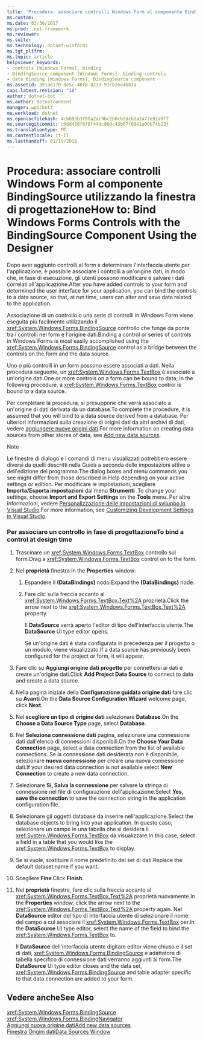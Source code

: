```yaml
---
title: 'Procedura: associare controlli Windows Form al componente BindingSource utilizzando la finestra di progettazione'
ms.custom: 
ms.date: 03/30/2017
ms.prod: .net-framework
ms.reviewer: 
ms.suite: 
ms.technology: dotnet-winforms
ms.tgt_pltfrm: 
ms.topic: article
helpviewer_keywords:
- controls [Windows Forms], binding
- BindingSource component [Windows Forms], binding controls
- data binding [Windows Forms], BindingSource component
ms.assetid: 391ae170-de5c-40f8-8233-91cb2ee4683a
caps.latest.revision: "18"
author: dotnet-bot
ms.author: dotnetcontent
manager: wpickett
ms.workload: dotnet
ms.openlocfilehash: 4cb803b3f08a2ac9bc2b0cb2dc6da2a72e92a0f7
ms.sourcegitcommit: c0dd436f6f8f44dc80dc43b07f6841a00b74b23f
ms.translationtype: MT
ms.contentlocale: it-IT
ms.lasthandoff: 01/19/2018
---
```

# <a name="how-to-bind-windows-forms-controls-with-the-bindingsource-component-using-the-designer"></a><span data-ttu-id="e132b-102">Procedura: associare controlli Windows Form al componente BindingSource utilizzando la finestra di progettazione</span><span class="sxs-lookup"><span data-stu-id="e132b-102">How to: Bind Windows Forms Controls with the BindingSource Component Using the Designer</span></span>
<span data-ttu-id="e132b-103">Dopo aver aggiunto controlli al form e determinare l'interfaccia utente per l'applicazione, è possibile associare i controlli a un'origine dati, in modo che, in fase di esecuzione, gli utenti possono modificare e salvare i dati correlati all'applicazione.</span><span class="sxs-lookup"><span data-stu-id="e132b-103">After you have added controls to your form and determined the user interface for your application, you can bind the controls to a data source, so that, at run time, users can alter and save data related to the application.</span></span>  
  
 <span data-ttu-id="e132b-104">Associazione di un controllo o una serie di controlli in Windows Form viene eseguita più facilmente utilizzando il <xref:System.Windows.Forms.BindingSource> controllo che funge da ponte tra i controlli nel form e l'origine dati.</span><span class="sxs-lookup"><span data-stu-id="e132b-104">Binding a control or series of controls in Windows Forms is most easily accomplished using the <xref:System.Windows.Forms.BindingSource> control as a bridge between the controls on the form and the data source.</span></span>  
  
 <span data-ttu-id="e132b-105">Uno o più controlli in un form possono essere associati a dati. Nella procedura seguente, un <xref:System.Windows.Forms.TextBox> è associato a un'origine dati.</span><span class="sxs-lookup"><span data-stu-id="e132b-105">One or more controls on a form can be bound to data; in the following procedure, a <xref:System.Windows.Forms.TextBox> control is bound to a data source.</span></span>  
  
 <span data-ttu-id="e132b-106">Per completare la procedura, si presuppone che verrà associato a un'origine di dati derivata da un database.</span><span class="sxs-lookup"><span data-stu-id="e132b-106">To complete the procedure, it is assumed that you will bind to a data source derived from a database.</span></span> <span data-ttu-id="e132b-107">Per ulteriori informazioni sulla creazione di origini dati da altri archivi di dati, vedere [aggiungere nuove origini dati](/visualstudio/data-tools/add-new-data-sources).</span><span class="sxs-lookup"><span data-stu-id="e132b-107">For more information on creating data sources from other stores of data, see [Add new data sources](/visualstudio/data-tools/add-new-data-sources).</span></span>  
  
> [!NOTE]
>  <span data-ttu-id="e132b-108">Le finestre di dialogo e i comandi di menu visualizzati potrebbero essere diversi da quelli descritti nella Guida a seconda delle impostazioni attive o dell'edizione del programma.</span><span class="sxs-lookup"><span data-stu-id="e132b-108">The dialog boxes and menu commands you see might differ from those described in Help depending on your active settings or edition.</span></span> <span data-ttu-id="e132b-109">Per modificare le impostazioni, scegliere **Importa/Esporta impostazioni** dal menu **Strumenti** .</span><span class="sxs-lookup"><span data-stu-id="e132b-109">To change your settings, choose **Import and Export Settings** on the **Tools** menu.</span></span> <span data-ttu-id="e132b-110">Per altre informazioni, vedere [Personalizzazione delle impostazioni di sviluppo in Visual Studio](http://msdn.microsoft.com/library/22c4debb-4e31-47a8-8f19-16f328d7dcd3).</span><span class="sxs-lookup"><span data-stu-id="e132b-110">For more information, see [Customizing Development Settings in Visual Studio](http://msdn.microsoft.com/library/22c4debb-4e31-47a8-8f19-16f328d7dcd3).</span></span>  
  
### <a name="to-bind-a-control-at-design-time"></a><span data-ttu-id="e132b-111">Per associare un controllo in fase di progettazione</span><span class="sxs-lookup"><span data-stu-id="e132b-111">To bind a control at design time</span></span>  
  
1.  <span data-ttu-id="e132b-112">Trascinare un <xref:System.Windows.Forms.TextBox> controllo sul form.</span><span class="sxs-lookup"><span data-stu-id="e132b-112">Drag a <xref:System.Windows.Forms.TextBox> control on to the form.</span></span>  
  
2.  <span data-ttu-id="e132b-113">Nel **proprietà** finestra:</span><span class="sxs-lookup"><span data-stu-id="e132b-113">In the **Properties** window:</span></span>  
  
    1.  <span data-ttu-id="e132b-114">Espandere il **(DataBindings)** nodo.</span><span class="sxs-lookup"><span data-stu-id="e132b-114">Expand the **(DataBindings)** node.</span></span>  
  
    2.  <span data-ttu-id="e132b-115">Fare clic sulla freccia accanto al <xref:System.Windows.Forms.TextBox.Text%2A> proprietà.</span><span class="sxs-lookup"><span data-stu-id="e132b-115">Click the arrow next to the <xref:System.Windows.Forms.TextBox.Text%2A> property.</span></span>  
  
         <span data-ttu-id="e132b-116">Il **DataSource** verrà aperto l'editor di tipo dell'interfaccia utente.</span><span class="sxs-lookup"><span data-stu-id="e132b-116">The **DataSource** UI type editor opens.</span></span>  
  
         <span data-ttu-id="e132b-117">Se un'origine dati è stata configurata in precedenza per il progetto o un modulo, viene visualizzato.</span><span class="sxs-lookup"><span data-stu-id="e132b-117">If a data source has previously been configured for the project or form, it will appear.</span></span>  
  
3.  <span data-ttu-id="e132b-118">Fare clic su **Aggiungi origine dati progetto** per connettersi ai dati e creare un'origine dati.</span><span class="sxs-lookup"><span data-stu-id="e132b-118">Click **Add Project Data Source** to connect to data and create a data source.</span></span>  
  
4.  <span data-ttu-id="e132b-119">Nella pagina iniziale della **Configurazione guidata origine dati** fare clic su **Avanti**.</span><span class="sxs-lookup"><span data-stu-id="e132b-119">On the **Data Source Configuration Wizard** welcome page, click **Next**.</span></span>  
  
5.  <span data-ttu-id="e132b-120">Nel **scegliere un tipo di origine dati** selezionare **Database**.</span><span class="sxs-lookup"><span data-stu-id="e132b-120">On the **Choose a Data Source Type** page, select **Database**.</span></span>  
  
6.  <span data-ttu-id="e132b-121">Nel **Seleziona connessione dati** pagina, selezionare una connessione dati dall'elenco di connessioni disponibili.</span><span class="sxs-lookup"><span data-stu-id="e132b-121">On the **Choose Your Data Connection** page, select a data connection from the list of available connections.</span></span> <span data-ttu-id="e132b-122">Se la connessione dati desiderata non è disponibile, selezionare **nuova connessione** per creare una nuova connessione dati.</span><span class="sxs-lookup"><span data-stu-id="e132b-122">If your desired data connection is not available select **New Connection** to create a new data connection.</span></span>  
  
7.  <span data-ttu-id="e132b-123">Selezionare **Sì, Salva la connessione** per salvare la stringa di connessione nel file di configurazione dell'applicazione.</span><span class="sxs-lookup"><span data-stu-id="e132b-123">Select **Yes, save the connection** to save the connection string in the application configuration file.</span></span>  
  
8.  <span data-ttu-id="e132b-124">Selezionare gli oggetti database da inserire nell'applicazione.</span><span class="sxs-lookup"><span data-stu-id="e132b-124">Select the database objects to bring into your application.</span></span> <span data-ttu-id="e132b-125">In questo caso, selezionare un campo in una tabella che si desidera il <xref:System.Windows.Forms.TextBox> da visualizzare.</span><span class="sxs-lookup"><span data-stu-id="e132b-125">In this case, select a field in a table that you would like the <xref:System.Windows.Forms.TextBox> to display.</span></span>  
  
9. <span data-ttu-id="e132b-126">Se si vuole, sostituire il nome predefinito del set di dati.</span><span class="sxs-lookup"><span data-stu-id="e132b-126">Replace the default dataset name if you want.</span></span>  
  
10. <span data-ttu-id="e132b-127">Scegliere **Fine**.</span><span class="sxs-lookup"><span data-stu-id="e132b-127">Click **Finish**.</span></span>  
  
11. <span data-ttu-id="e132b-128">Nel **proprietà** finestra, fare clic sulla freccia accanto al <xref:System.Windows.Forms.TextBox.Text%2A> proprietà nuovamente.</span><span class="sxs-lookup"><span data-stu-id="e132b-128">In the **Properties** window, click the arrow next to the <xref:System.Windows.Forms.TextBox.Text%2A> property again.</span></span> <span data-ttu-id="e132b-129">Nel **DataSource** editor del tipo di interfaccia utente di selezionare il nome del campo a cui associare il <xref:System.Windows.Forms.TextBox> per.</span><span class="sxs-lookup"><span data-stu-id="e132b-129">In the **DataSource** UI type editor, select the name of the field to bind the <xref:System.Windows.Forms.TextBox> to.</span></span>  
  
     <span data-ttu-id="e132b-130">Il **DataSource** dell'interfaccia utente digitare editor viene chiuso e il set di dati, <xref:System.Windows.Forms.BindingSource> e adattatore di tabella specifico di connessione dati verranno aggiunti al form.</span><span class="sxs-lookup"><span data-stu-id="e132b-130">The **DataSource** UI type editor closes and the data set, <xref:System.Windows.Forms.BindingSource> and table adapter specific to that data connection are added to your form.</span></span>  
  
## <a name="see-also"></a><span data-ttu-id="e132b-131">Vedere anche</span><span class="sxs-lookup"><span data-stu-id="e132b-131">See Also</span></span>  
 <xref:System.Windows.Forms.BindingSource>  
 <xref:System.Windows.Forms.BindingNavigator>  
 [<span data-ttu-id="e132b-132">Aggiungi nuova origine dati</span><span class="sxs-lookup"><span data-stu-id="e132b-132">Add new data sources</span></span>](/visualstudio/data-tools/add-new-data-sources)  
 [<span data-ttu-id="e132b-133">Finestra Origini dati</span><span class="sxs-lookup"><span data-stu-id="e132b-133">Data Sources Window</span></span>](http://msdn.microsoft.com/library/0d20f699-cc95-45b3-8ecb-c7edf1f67992)
